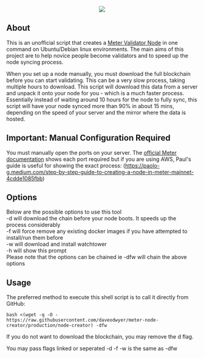 <p align="center"><img src="https://uploads-ssl.webflow.com/604d7b0daca4e5a5b86d64ef/60553b8f72e4ff447f121f59_logo.png" /></p>

## About 

This is an unofficial script that creates a [Meter Validator Node](https://docs.meter.io/full-node-and-validation/setup-full-node) in one command on Ubuntu/Debian linux environments. 
The main aims of this project are to help novice people become validators and to speed up the node syncing process.

When you set up a node manually, you must download the full blockchain before you can start validating. This can be a 
very slow process, taking multiple hours to download. This script will download this data from a server and unpack it 
onto your node for you - which is a much faster process. Essentially instead of waiting around 10 hours for the node to 
fully sync, this script will have your node synced more than 90% in about 15 mins, depending on the speed of your server 
and the mirror where the data is hosted. 

## Important: Manual Configuration Required
You must manually open the ports on your server. The 
[official Meter documentation](https://docs.meter.io/full-node-and-validation/configure-the-full-node-to-validator-node) shows
each port required but if you are using AWS, Paul's guide is useful for showing the exact process: (https://paolo-g.medium.com/step-by-step-guide-to-creating-a-node-in-meter-mainnet-4cdde1085fbb)

## Options

Below are the possible options to use this tool<br>
-d will download the chain before your node boots. It speeds up the process considerably<br>
-f will force remove any existing docker images if you have attempted to install/run them before<br>
-w will download and install watchtower<br>
-h will show this prompt<br>
Please note that the options can be chained ie -dfw will chain the above options<br>

## Usage

The preferred method to execute this shell script is to call it directly from GitHub:
```shell
bash <(wget -q -O - https://raw.githubusercontent.com/daveodwyer/meter-node-creator/production/node-creator) -dfw
```

If you do not want to download the blockchain, you may remove the d flag.

You may pass flags linked or seperated
-d -f -w is the same as -dfw
